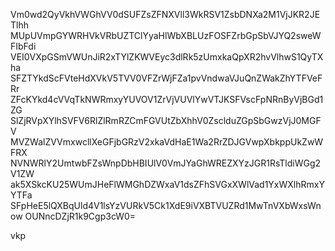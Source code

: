 Vm0wd2QyVkhVWGhVV0dSUFZsZFNXVll3WkRSV1ZsbDNXa2M1VjJKR2JETlhh
MUpUVmpGYWRHVkVRbUZTClYyaHlWbXBLUzFOSFZrbGpSbVJYQ2sweWFIbFdi
VEI0VXpGSmVWUnJiR2xTYlZKWVEyc3dlRk5zUmxkaQpXR2hvVlhwS1QyTXha
SFZTYkdScFVteHdXVkV5TVV0VFZrWjFZa1pvVndwaVJuQnZWakZhYTFVeFRr
ZFcKYkd4cVVqTkNWRmxyYUVOV1ZrVjVUVlYwVTJKSFVscFpNRnByVjBGd1ZG
SlZjRVpXYlhSVFV6RlZlRmRZCmFGVUtZbXhhV0ZsclduZGpSbGwzVjJ0MGFV
MVZWalZVVmxwcllXeGFjbGRzV2xkaVdHaE1Wa2RrZDJGVwpXbkppUkZwWFRX
NVNWRlY2UmtwbFZsWnpDbHBIUlV0VmJYaGhWREZXYzJGR1RsTldiWGg2V1ZW
ak5XSkcKU25WUmJHeFlWMGhDZWxaV1dsZFhSVGxXWlVad1YxWXlhRmxYYTFa
SFpHeE5lQXBqUld4V1lsYzVURkV5Ck1XdE9iVXBTVUZRd1MwTnVXbWxsWnow
OUNncDZjR1k9Cgp3cW0=

vkp